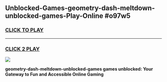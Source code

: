 
## Unblocked-Games-geometry-dash-meltdown-unblocked-games-Play-Online #o97w5
<h3>
<a href="https://news.freeplayer.one?title=geometry-dash-meltdown-unblocked-games&ref=3">CLICK TO PLAY</a></h3>
<hr>

<h3>
<a href="https://news.freeplayer.one?title=geometry-dash-meltdown-unblocked-games&ref=3">CLICK 2 PLAY</a>
  
</h3>

<a href="https://news.freeplayer.one?title=geometry-dash-meltdown-unblocked-games&ref=3"><img src="https://clearcache.store/games.png"></a>


**geometry-dash-meltdown-unblocked-games games unblocked: Your Gateway to Fun and Accessible Online Gaming**

